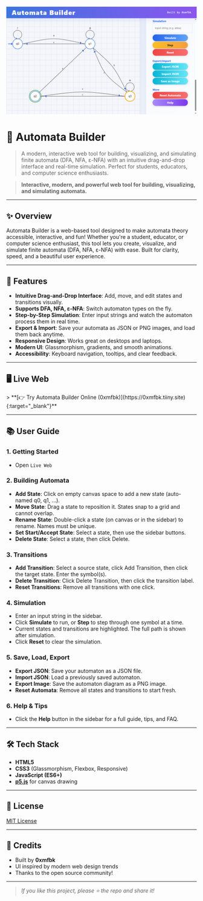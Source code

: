![Project Logo](utils/IMG.png)
# 🚀 Automata Builder

> A modern, interactive web tool for building, visualizing, and simulating finite automata (DFA, NFA, ε-NFA) with an intuitive drag-and-drop interface and real-time simulation. Perfect for students, educators, and computer science enthusiasts.

> **Interactive, modern, and powerful web tool for building, visualizing, and simulating automata.**

---

## ✨ Overview

Automata Builder is a web-based tool designed to make automata theory accessible, interactive, and fun! Whether you're a student, educator, or computer science enthusiast, this tool lets you create, visualize, and simulate finite automata (DFA, NFA, ε-NFA) with ease. Built for clarity, speed, and a beautiful user experience.

---

## 🎯 Features

- **Intuitive Drag-and-Drop Interface**: Add, move, and edit states and transitions visually.
- **Supports DFA, NFA, ε-NFA**: Switch automaton types on the fly.
- **Step-by-Step Simulation**: Enter input strings and watch the automaton process them in real time.
- **Export & Import**: Save your automata as JSON or PNG images, and load them back anytime.
- **Responsive Design**: Works great on desktops and laptops.
- **Modern UI**: Glassmorphism, gradients, and smooth animations.
- **Accessibility**: Keyboard navigation, tooltips, and clear feedback.

---

## 🖥️ Live Web

<p align="left">
  > **[👉 Try Automata Builder Online (0xmfbk)](https://0xmfbk.tiiny.site){:target="_blank"}**
</p>

---

## 📚 User Guide

### 1. **Getting Started**
- Open `Live Web`

### 2. **Building Automata**
- **Add State**: Click on empty canvas space to add a new state (auto-named q0, q1, ...).
- **Move State**: Drag a state to reposition it. States snap to a grid and cannot overlap.
- **Rename State**: Double-click a state (on canvas or in the sidebar) to rename. Names must be unique.
- **Set Start/Accept State**: Select a state, then use the sidebar buttons.
- **Delete State**: Select a state, then click Delete.

### 3. **Transitions**
- **Add Transition**: Select a source state, click Add Transition, then click the target state. Enter the symbol(s).
- **Delete Transition**: Click Delete Transition, then click the transition label.
- **Reset Transitions**: Remove all transitions with one click.

### 4. **Simulation**
- Enter an input string in the sidebar.
- Click **Simulate** to run, or **Step** to step through one symbol at a time.
- Current states and transitions are highlighted. The full path is shown after simulation.
- Click **Reset** to clear the simulation.

### 5. **Save, Load, Export**
- **Export JSON**: Save your automaton as a JSON file.
- **Import JSON**: Load a previously saved automaton.
- **Export Image**: Save the automaton diagram as a PNG image.
- **Reset Automata**: Remove all states and transitions to start fresh.

### 6. **Help & Tips**
- Click the **Help** button in the sidebar for a full guide, tips, and FAQ.

---

## 🛠️ Tech Stack
- **HTML5**
- **CSS3** (Glassmorphism, Flexbox, Responsive)
- **JavaScript (ES6+)**
- **[p5.js](https://p5js.org/)** for canvas drawing

---

## 📄 License

[MIT License](LICENSE)

---

## 🙏 Credits

- Built by **0xmfbk**
- UI inspired by modern web design trends
- Thanks to the open source community!

---

> _If you like this project, please ⭐️ the repo and share it!_ 
